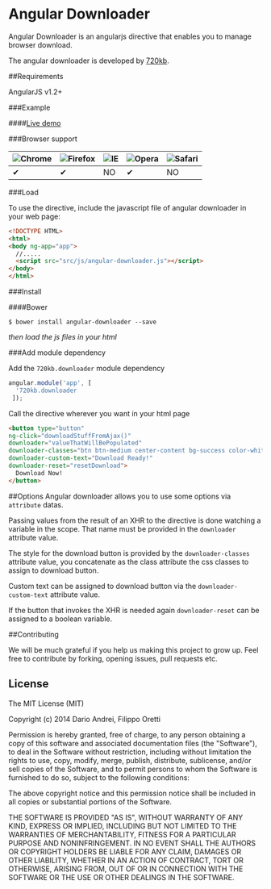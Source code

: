 Angular Downloader
==================


Angular Downloader is an angularjs directive that enables you to manage browser download.


The angular downloader is developed by [720kb](http://720kb.net).

##Requirements

AngularJS v1.2+

###Example

####[Live demo](https://720kb.github.io/angular-downloader)

###Browser support

![Chrome](https://raw.github.com/alrra/browser-logos/master/chrome/chrome_48x48.png) | ![Firefox](https://raw.github.com/alrra/browser-logos/master/firefox/firefox_48x48.png) | ![IE](https://raw.github.com/alrra/browser-logos/master/internet-explorer/internet-explorer_48x48.png) | ![Opera](https://raw.github.com/alrra/browser-logos/master/opera/opera_48x48.png) | ![Safari](https://raw.github.com/alrra/browser-logos/master/safari/safari_48x48.png)
--- | --- | --- | --- | --- |
 ✔ | ✔ | NO | ✔ | NO |

###Load

To use the directive, include the javascript file of angular downloader in your web page:

```html
<!DOCTYPE HTML>
<html>
<body ng-app="app">
  //.....
  <script src="src/js/angular-downloader.js"></script>
</body>
</html>
```

###Install

####Bower

```
$ bower install angular-downloader --save
```

_then load the js files in your html_

###Add module dependency

Add the ```720kb.downloader``` module dependency

```js
angular.module('app', [
  '720kb.downloader
 ]);
```

Call the directive wherever you want in your html page

```html
<button type="button" 
ng-click="downloadStuffFromAjax()" 
downloader="valueThatWillBePopulated" 
downloader-classes="btn btn-medium center-content bg-success color-white radius3" 
downloader-custom-text="Download Ready!" 
downloader-reset="resetDownload">
  Download Now!
</button>
```
##Options
Angular downloader allows you to use some options via `attribute` datas.

Passing values from the result of an XHR to the directive is done watching a variable in the scope. That name must be provided in the `downloader` attribute value.

The style for the download button is provided by the `downloader-classes` attribute value, you concatenate as the class attribute the css classes to assign to download button.

Custom text can be assigned to download button via the `downloader-custom-text` attribute value.

If the button that invokes the XHR is needed again `downloader-reset` can be assigned to a boolean variable.


##Contributing

We will be much grateful if you help us making this project to grow up.
Feel free to contribute by forking, opening issues, pull requests etc.

## License

The MIT License (MIT)

Copyright (c) 2014 Dario Andrei, Filippo Oretti

Permission is hereby granted, free of charge, to any person obtaining a copy of this software and associated documentation files (the "Software"), to deal in the Software without restriction, including without limitation the rights to use, copy, modify, merge, publish, distribute, sublicense, and/or sell copies of the Software, and to permit persons to whom the Software is furnished to do so, subject to the following conditions:

The above copyright notice and this permission notice shall be included in all copies or substantial portions of the Software.

THE SOFTWARE IS PROVIDED "AS IS", WITHOUT WARRANTY OF ANY KIND, EXPRESS OR IMPLIED, INCLUDING BUT NOT LIMITED TO THE WARRANTIES OF MERCHANTABILITY, FITNESS FOR A PARTICULAR PURPOSE AND NONINFRINGEMENT. IN NO EVENT SHALL THE AUTHORS OR COPYRIGHT HOLDERS BE LIABLE FOR ANY CLAIM, DAMAGES OR OTHER LIABILITY, WHETHER IN AN ACTION OF CONTRACT, TORT OR OTHERWISE, ARISING FROM, OUT OF OR IN CONNECTION WITH THE SOFTWARE OR THE USE OR OTHER DEALINGS IN THE SOFTWARE.
